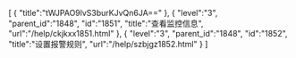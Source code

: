 [
	{
		"title":"tWJPAO9lvS3burKJvQn6JA=="
	},
	{
		"level":"3",
		"parent_id":"1848",
		"id":"1851",
		"title":"查看监控信息",
		"url":"/help/ckjkxx1851.html"
	},
	{
		"level":"3",
		"parent_id":"1848",
		"id":"1852",
		"title":"设置报警规则",
		"url":"/help/szbjgz1852.html"
	}
]